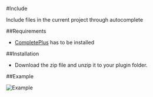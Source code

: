 #Include

Include files in the current project through autocomplete

##Requirements

- [CompletePlus](https://github.com/Andr3as/Codiad-CompletePlus/ "CompletePlus") has to be installed

##Installation

- Download the zip file and unzip it to your plugin folder.

##Example

![Example](http://andrano.de/Plugins/img/include.jpg "Example")